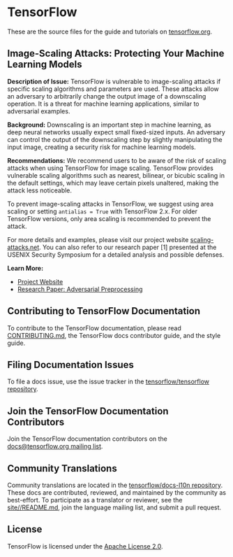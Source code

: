 # TensorFlow

These are the source files for the guide and tutorials on [tensorflow.org](https://www.tensorflow.org).

## Image-Scaling Attacks: Protecting Your Machine Learning Models

**Description of Issue:**
TensorFlow is vulnerable to image-scaling attacks if specific scaling algorithms and parameters are used. These attacks
allow an adversary to arbitrarily change the output image of a downscaling operation. It is a threat for machine learning applications, similar to adversarial examples.

**Background:**
Downscaling is an important step in machine learning, as deep neural networks usually expect small fixed-sized inputs. An adversary can control the output of the downscaling step by slightly manipulating the input image, creating a security risk for machine learning models.

**Recommendations:**
We recommend users to be aware of the risk of scaling attacks when using TensorFlow for image scaling. TensorFlow provides vulnerable scaling algorithms such as nearest, bilinear, or bicubic scaling in the default settings, which may leave certain pixels unaltered, making the attack less noticeable.

To prevent image-scaling attacks in TensorFlow, we suggest using area scaling or setting `antialias = True` with TensorFlow 2.x. For older TensorFlow versions, only area scaling is recommended to prevent the attack.

For more details and examples, please visit our project website [scaling-attacks.net](https://scaling-attacks.net). You can also refer to our research paper [1] presented at the USENIX Security Symposium for a detailed analysis and possible defenses.

**Learn More:**
- [Project Website](https://scaling-attacks.net)
- [Research Paper: Adversarial Preprocessing](https://scaling-attacks.net/ResearchPaper.pdf)

## Contributing to TensorFlow Documentation

To contribute to the TensorFlow documentation, please read [CONTRIBUTING.md](CONTRIBUTING.md), the TensorFlow docs contributor guide, and the style guide.

## Filing Documentation Issues

To file a docs issue, use the issue tracker in the [tensorflow/tensorflow repository](https://github.com/tensorflow/tensorflow/issues).

## Join the TensorFlow Documentation Contributors

Join the TensorFlow documentation contributors on the [docs@tensorflow.org mailing list](mailto:docs@tensorflow.org).

## Community Translations

Community translations are located in the [tensorflow/docs-l10n repository](https://github.com/tensorflow/docs-l10n). These docs are contributed, reviewed, and maintained by the community as best-effort. To participate as a translator or reviewer, see the [site/<lang>/README.md](https://github.com/tensorflow/docs-l10n/site/<lang>/README.md), join the language mailing list, and submit a pull request.

## License

TensorFlow is licensed under the [Apache License 2.0](LICENSE).
